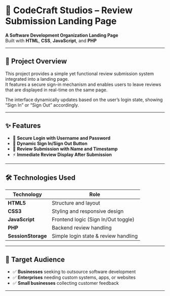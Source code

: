 # 🚀 CodeCraft Studios – Review Submission Landing Page

**A Software Development Organization Landing Page**  
Built with **HTML**, **CSS**, **JavaScript**, and **PHP**

---

## 📌 Project Overview

This project provides a simple yet functional review submission system integrated into a landing page.  
It features a secure sign-in mechanism and enables users to leave reviews that are displayed in real-time on the same page.

The interface dynamically updates based on the user’s login state, showing “Sign In” or “Sign Out” accordingly.

---

## ✨ Features

- 🔐 **Secure Login with Username and Password**
- 🔄 **Dynamic Sign In/Sign Out Button**
- 📝 **Review Submission with Name and Timestamp**
- ⚡ **Immediate Review Display After Submission**

---

## 🛠️ Technologies Used

| Technology     | Role                                |
|----------------|-------------------------------------|
| **HTML5**      | Structure and layout                |
| **CSS3**       | Styling and responsive design       |
| **JavaScript** | Frontend logic (Sign In/Out toggle) |
| **PHP**        | Backend review handling             |
| **SessionStorage** | Simple login state & review handling |

---

## 🎯 Target Audience

- ✅ **Businesses** seeking to outsource software development
- ✅ **Enterprises** needing custom systems, apps, or websites
- ✅ **Small businesses** collecting customer feedback

---





